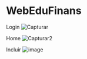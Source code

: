 # WebEduFinans

Login
![Capturar](https://user-images.githubusercontent.com/63751196/128925385-fe96be29-f41e-417a-a102-0813703a571c.PNG)

Home
![Capturar2](https://user-images.githubusercontent.com/63751196/128925494-7ff71b0b-d53d-44f5-9aff-5f137cdb2f44.PNG)

Incluir
![image](https://user-images.githubusercontent.com/63751196/128931181-f11a379c-449a-40ac-8798-26ffbeaae572.png)

